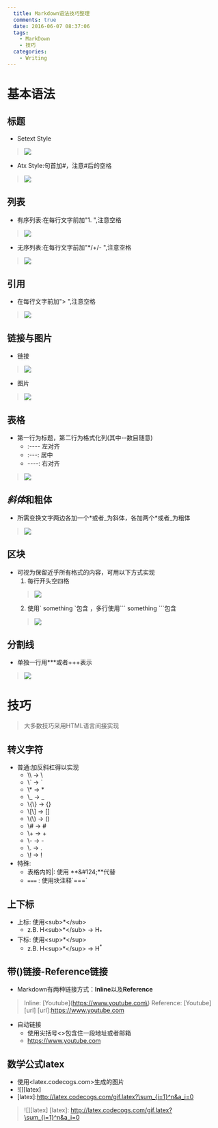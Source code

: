 ```yaml
---
  title: Markdown语法技巧整理
  comments: true
  date: 2016-06-07 08:37:06
  tags:
    - MarkDown
    - 技巧
  categories:
    - Writing
---
```


# 基本语法

## 标题
- Setext Style
> ![](Markdown语法技巧整理/1-1.png)

<!-- more -->

- Atx Style:句首加#，注意#后的空格
> ![](Markdown语法技巧整理/1-2.png)

## 列表
- 有序列表:在每行文字前加"1. ",注意空格
> ![](Markdown语法技巧整理/2-1.png)

- 无序列表:在每行文字前加"*/+/- ",注意空格
> ![](Markdown语法技巧整理/2-2.png)

## 引用
- 在每行文字前加"> ",注意空格
> ![](Markdown语法技巧整理/3-1.png)

## 链接与图片
- 链接
> ![](Markdown语法技巧整理/4-1.png)

- 图片
> ![](Markdown语法技巧整理/4-2.png)

## 表格
- 第一行为标题，第二行为格式化列(其中--数目随意)
  - :---- 左对齐
  - :---: 居中
  - ----: 右对齐

> ![](Markdown语法技巧整理/5-1.png)

## *斜体*和**粗体**
- 所需变换文字两边各加一个\*或者\_为斜体，各加两个\*或者\_为粗体
> ![](Markdown语法技巧整理/5-2.png)

## 区块
- 可视为保留近乎所有格式的内容，可用以下方式实现
  1. 每行开头空四格
  > ![](Markdown语法技巧整理/6-1.png)
  2. 使用\` something \`包含 ，多行使用\`\`\` something \`\`\`包含
  > ![](Markdown语法技巧整理/6-2.png)

## 分割线
- 单独一行用\*\*\*或者\+\+\+表示
> ![](Markdown语法技巧整理/7-1.png)

# 技巧

> 大多数技巧采用HTML语言间接实现

## 转义字符
- 普通:加反斜杠得以实现
  - \\\      -> \\
  - \\\`     -> \`
  - \\\*     -> \*
  - \\\_     -> \_
  - \\\{\\\} -> \{\}
  - \\\[\\\] -> \[\]
  - \\\(\\\) -> \(\)
  - \\\#     -> \#
  - \\\+     -> \+
  - \\\-     -> \-
  - \\\.     -> \.
  - \\\!     -> \!
- 特殊:
  - 表格内的|: 使用 **\&\#124;**代替
  - `===` : 使用块注释\`===\`
## 上下标
- 上标: 使用\<sub\>\*\</sub\>
  - z.B. H\<sub\>\*\</sub\> -> H<sub>\*</sub>
- 下标: 使用\<sup\>\*\</sup\>
  - z.B. H\<sup\>\*\</sup\> -> H<sup>\*</sup>

## 带()链接-Reference链接
- Markdown有两种链接方式：**Inline**以及**Reference**
> Inline:
> \[Youtube\]\(https://www.youtube.com\)
> Reference:
> \[Youtube\]\[url\]
> \[url\]:https://www.youtube.com

- 自动链接
  - 使用尖括号<>包含住一段地址或者邮箱
  - <https://www.youtube.com>

## 数学公式latex
- 使用<latex.codecogs.com>生成的图片
- \!\[\]\[latex\]
- \[latex\]:http://latex.codecogs.com/gif.latex?\sum_{i=1}^n&a_i=0
> ![][latex]
[latex]: http://latex.codecogs.com/gif.latex?\sum_{i=1}^n&a_i=0
